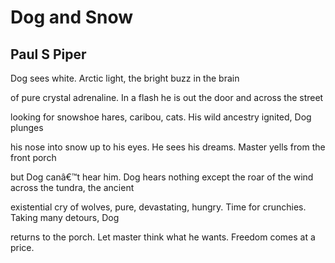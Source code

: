 # Dog and Snow
## Paul S Piper
Dog sees white. Arctic
light, the bright buzz in the brain

of pure crystal adrenaline. In a flash
he is out the door and across the street

looking for snowshoe hares, caribou, cats.
His wild ancestry ignited, Dog plunges

his nose into snow up to his eyes. He sees
his dreams. Master yells from the front porch

but Dog canâ€™t hear him. Dog hears nothing
except the roar of the wind across the tundra, the ancient

existential cry of wolves, pure, devastating, hungry.
Time for crunchies. Taking many detours, Dog

returns to the porch. Let master think what he
wants. Freedom comes at a price.
